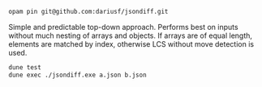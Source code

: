 ```sh
opam pin git@github.com:dariusf/jsondiff.git
```

Simple and predictable top-down approach. Performs best on inputs without much nesting of arrays and objects. If arrays are of equal length, elements are matched by index, otherwise LCS without move detection is used.

```sh
dune test
dune exec ./jsondiff.exe a.json b.json
```
